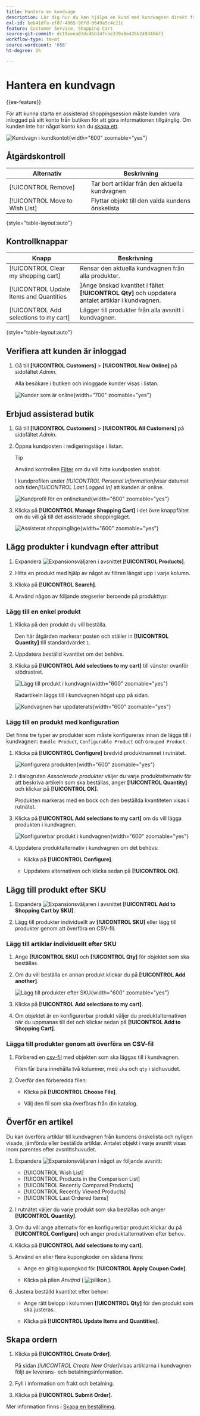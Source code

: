 ```yaml
---
title: Hantera en kundvagn
description: Lär dig hur du kan hjälpa en kund med kundvagnen direkt från administratören.
exl-id: beb41dfa-ef87-4065-96fd-0649a5c4c21c
feature: Customer Service, Shopping Cart
source-git-commit: dc19eeea03dc46b14fcbe339a8e426b249346673
workflow-type: tm+mt
source-wordcount: '658'
ht-degree: 1%

---
```


# Hantera en kundvagn

{{ee-feature}}

För att kunna starta en assisterad shoppingsession måste kunden vara inloggad på sitt konto från butiken för att göra informationen tillgänglig. Om kunden inte har något konto kan du [skapa ett](../customers/account-create.md).

![Kundvagn i kundkontot](./assets/customer-account-manage-cart-items.png){width="600" zoomable="yes"}

## Åtgärdskontroll

| Alternativ | Beskrivning |
|--- |--- |
| [!UICONTROL Remove] | Tar bort artiklar från den aktuella kundvagnen |
| [!UICONTROL Move to Wish List] | Flyttar objekt till den valda kundens önskelista |

{style="table-layout:auto"}

## Kontrollknappar

| Knapp | Beskrivning |
|--- |--- |
| [!UICONTROL Clear my shopping cart] | Rensar den aktuella kundvagnen från alla produkter. |
| [!UICONTROL Update Items and Quantities|]Ange önskad kvantitet i fältet **[!UICONTROL Qty]** och uppdatera antalet artiklar i kundvagnen. |
| [!UICONTROL Add selections to my cart] | Lägger till produkter från alla avsnitt i kundvagnen. |

{style="table-layout:auto"}

## Verifiera att kunden är inloggad

1. Gå till **[!UICONTROL Customers]** > **[!UICONTROL Now Online]** på sidofältet _Admin_.

   Alla besökare i butiken och inloggade kunder visas i listan.

   ![Kunder som är online](./assets/customers-now-online.png){width="700" zoomable="yes"}

## Erbjud assisterad butik

1. Gå till **[!UICONTROL Customers]** > **[!UICONTROL All Customers]** på sidofältet _Admin_.

1. Öppna kundposten i redigeringsläge i listan.

   >[!TIP]
   >
   >Använd kontrollen [Filter](../getting-started/admin-grid-controls.md) om du vill hitta kundposten snabbt.

   I kundprofilen under _[!UICONTROL Personal Information]_&#x200B;visar datumet och tiden&#x200B;_[!UICONTROL Last Logged In]_ att kunden är online.

   ![Kundprofil för en onlinekund](./assets/customer-account-manage-cart.png){width="600" zoomable="yes"}

1. Klicka på **[!UICONTROL Manage Shopping Cart]** i det övre knappfältet om du vill gå till det assisterade shoppingläget.

   ![Assisterat shoppingläge](./assets/customer-manage-shopping-cart.png){width="600" zoomable="yes"}

## Lägg produkter i kundvagn efter attribut

1. Expandera ![Expansionsväljaren](../assets/icon-display-expand.png) i avsnittet **[!UICONTROL Products]**.

1. Hitta en produkt med hjälp av något av filtren längst upp i varje kolumn.

1. Klicka på **[!UICONTROL Search]**.

1. Använd någon av följande stegserier beroende på produkttyp:

### Lägg till en enkel produkt

1. Klicka på den produkt du vill beställa.

   Den här åtgärden markerar posten och ställer in **[!UICONTROL Quantity]** till standardvärdet `1`.

1. Uppdatera beställd kvantitet om det behövs.

1. Klicka på **[!UICONTROL Add selections to my cart]** till vänster ovanför stödrastret.

   ![Lägg till produkt i kundvagn](./assets/customer-account-manage-cart-order-products.png){width="600" zoomable="yes"}

   Radartikeln läggs till i kundvagnen högst upp på sidan.

   ![Kundvagnen har uppdaterats](./assets/customer-account-manage-cart-update-cart.png){width="600" zoomable="yes"}

### Lägg till en produkt med konfiguration

Det finns tre typer av produkter som måste konfigureras innan de läggs till i kundvagnen: `Bundle Product`, `Configurable Product` och `Grouped Product`.

1. Klicka på **[!UICONTROL Configure]** bredvid produktnamnet i rutnätet.

   ![Konfigurera produkten](./assets/customer-account-manage-cart-order-configurable-product.png){width="600" zoomable="yes"}

1. I dialogrutan _Associerade produkter_ väljer du varje produktalternativ för att beskriva artikeln som ska beställas, anger **[!UICONTROL Quantity]** och klickar på **[!UICONTROL OK]**.

   Produkten markeras med en bock och den beställda kvantiteten visas i rutnätet.

1. Klicka på **[!UICONTROL Add selections to my cart]** om du vill lägga produkten i kundvagnen.

   ![Konfigurerbar produkt i kundvagnen](./assets/customer-account-manage-cart-order-configurable-product-cart.png){width="600" zoomable="yes"}

1. Uppdatera produktalternativ i kundvagnen om det behövs:

   - Klicka på **[!UICONTROL Configure]**.

   - Uppdatera alternativen och klicka sedan på **[!UICONTROL OK]**.

## Lägg till produkt efter SKU

1. Expandera ![Expansionsväljaren](../assets/icon-display-expand.png) i avsnittet **[!UICONTROL Add to Shopping Cart by SKU]**.

1. Lägg till produkter individuellt av **[!UICONTROL SKU]** eller lägg till produkter genom att överföra en CSV-fil.

### Lägg till artiklar individuellt efter SKU

1. Ange **[!UICONTROL SKU]** och **[!UICONTROL Qty]** för objektet som ska beställas.

1. Om du vill beställa en annan produkt klickar du på **[!UICONTROL Add another]**.

   ![Lägg till produkter efter SKU](./assets/customer-account-manage-cart-order-product-by-sku.png){width="600" zoomable="yes"}

1. Klicka på **[!UICONTROL Add selections to my cart]**.

1. Om objektet är en konfigurerbar produkt väljer du produktalternativen när du uppmanas till det och klickar sedan på **[!UICONTROL Add to Shopping Cart]**.

### Lägga till produkter genom att överföra en CSV-fil

1. Förbered en [csv-fil](../systems/data-csv.md) med objekten som ska läggas till i kundvagnen.

   Filen får bara innehålla två kolumner, med `sku` och `qty` i sidhuvudet.

1. Överför den förberedda filen:

   - Klicka på **[!UICONTROL Choose File]**.

   - Välj den fil som ska överföras från din katalog.

## Överför en artikel

Du kan överföra artiklar till kundvagnen från kundens önskelista och nyligen visade, jämförda eller beställda artiklar. Antalet objekt i varje avsnitt visas inom parentes efter avsnittshuvudet.

1. Expandera ![Expansionsväljaren](../assets/icon-display-expand.png) i något av följande avsnitt:

   - [!UICONTROL Wish List]
   - [!UICONTROL Products in the Comparison List]
   - [!UICONTROL Recently Compared Products]
   - [!UICONTROL Recently Viewed Products]
   - [!UICONTROL Last Ordered Items]

1. I rutnätet väljer du varje produkt som ska beställas och anger **[!UICONTROL Quantity]**.

1. Om du vill ange alternativ för en konfigurerbar produkt klickar du på **[!UICONTROL Configure]** och anger produktalternativen efter behov.

1. Klicka på **[!UICONTROL Add selections to my cart]**.

1. Använd en eller flera kupongkoder om sådana finns:

   - Ange en giltig kupongkod för **[!UICONTROL Apply Coupon Code]**.

   - Klicka på pilen _Använd_ ( ![pilikon](../assets/icon-apply-arrow.png) ).

1. Justera beställd kvantitet efter behov:

   - Ange rätt belopp i kolumnen **[!UICONTROL Qty]** för den produkt som ska justeras.

   - Klicka på **[!UICONTROL Update Items and Quantities]**.

## Skapa ordern

1. Klicka på **[!UICONTROL Create Order]**.

   På sidan _[!UICONTROL Create New Order]_&#x200B;visas artiklarna i kundvagnen följt av leverans- och betalningsinformation.

1. Fyll i information om frakt och betalning.

1. Klicka på **[!UICONTROL Submit Order]**.

Mer information finns i [Skapa en beställning](customer-account-create-order.md).
